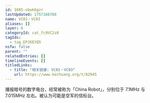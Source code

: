 ```yaml
---
id: 1085-sbwk6gzr
lastUpdated: 1757166788
name: VC01・VC03
aliases: []
layer: 6
categoryId: cat_fc9VC2z8
tagIds:
  - tag_EPJ6EYQ5
nsfw: false
parent: ""
relatedEntries: []
timelineEvents: []
titledLinks:
  - title: "相关链接: VC01・VC03"
    url: https://www.kechuang.org/t/82945
---
```


播报暗号的数字电台，经常被称为「China Robot」，分别位于 7.1MHz 与 7.015MHz 左右。被认为可能是空军的信标台。